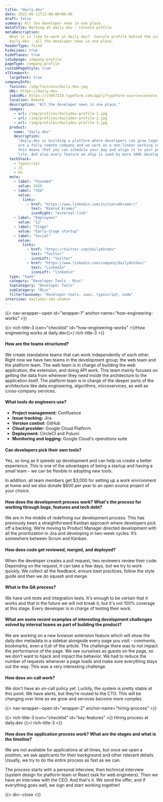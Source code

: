 ```yaml
---
title: "daily.dev"
date: 2022-05-11T12:00:00+00:00
draft: false
summary: All the developer news in one place.
metaTitle: Working at daily.dev - Console profile
metaDescription:
  What is it like to work at daily.dev?  Console profile behind the scenes at
  daily.dev - all the developer news in one place.
headerType: fixed
hideLines: true
hidePlanes: true
isSubpage: company-profile
pageType: company-profile
customPageStyle: true
xlViewport:
  largeText: true
companyInfo:
  favicon: /img/favicons/daily.dev.jpg
  URL: https://daily.dev
  jobsURL: https://it057218.typeform.com/apply?typeform-source=console.dev
  location: Remote
  description: "All the developer news in one place."
  images:
    - url: /img/profiles/dailydev-profile-1.jpg
    - url: /img/profiles/dailydev-profile-2.jpg
    - url: /img/profiles/dailydev-profile-3.jpg
  product:
    name: "daily.dev"
    description:
      "daily.dev is building a platform where developers can grow together. We 
      are a fully remote company and we work on a non-linear working schedule; 
      this means that you can schedule your day and align it to your personal 
      life. And also every feature we ship is used by more 100k developers."
  techStack:
    - Typescript
    - JS
    - Go
  meta:
    - label: "Founded"
      value: 2020
    - label: "CEO"
      value:
        links:
          - href: "https://www.linkedin.com/in/nimrodkramer/"
            text: "Nimrod Kramer"
            iconRight: "external-link"
    - label: "Employees"
      value: "12"
    - label: "Stage"
      value: "Early-stage startup"
    - label: "Social"
      value:
        links:
          - href: "https://twitter.com/dailydotdev"
            text: "Twitter"
            iconLeft: "twitter"
          - href: "https://www.linkedin.com/company/dailydotdev/"
            text: "LinkedIn"
            iconLeft: "linkedin"
  type: "SaaS"
  category: "Developer Tools - Misc"
  topCategory: "Developer Tools"
  subCategory: "Misc"
  filterTaxonomy: "developer-tools, saas, typescript, node"
interview: dailydev-ido-shamun
---
```


{{< nav-wrapper--open id="wrapper-1" anchor-name="how-engineering-works" >}}

{{< rich-title-3 icon="checklist" id="how-engineering-works" >}}How engineering
works at daily.dev{{</ rich-title-3 >}}

#### How are the teams structured?

We create standalone teams that can work independently of each other. Right now
we have two teams in the development group; the web team and the platform team.
The web team is in charge of building the web application, the extension, and
doing API work. This team mainly focuses on getting the data from wherever they
need inside the architecture to the application itself. The platform team is in
charge of the deeper parts of the architecture like data engineering,
algorithms, microservices, as well as cross-company services.

#### What tools do engineers use?

* **Project management:** Confluence
* **Issue tracking:** Jira
* **Version control:** GitHub
* **Cloud provider:** Google Cloud Platform
* **Deployment:** CircleCI and Pulumi
* **Monitoring and logging:** Google Cloud's operations suite

#### Can developers pick their own tools?

Yes, so long as it speeds up development and can help us create a better
experience. This is one of the advantages of being a startup and having a small
team - we can be flexible in adopting new tools.

In addition, all team members get $3,000 for setting up a work environment at
home and we also donate $600 per year to an open source project of your choice.

#### How does the development process work? What's the process for working through bugs, features and tech debt?

We are in the middle of redefining our development process. This has previously
been a straightforward Kanban approach where developers pick off a backlog.
We’re moving to Product Manager directed development with all the prioritization
in Jira and developing in two-week cycles. It’s somewhere between Scrum and
Kanban.

#### How does code get reviewed, merged, and deployed?

When the developer creates a pull request, two reviewers review their code.
Depending on the request, it can take a few days, but we try to work quickly. We
collect all the feedback, ensure best practices, follow the style guide and then
we do squash and merge.

#### What is the QA process?

We have unit tests and integration tests. It's enough to be certain that it
works and that in the future we will not break it, but it's not 100% coverage at
this stage. Every developer is in charge of testing their work.

#### What are some recent examples of interesting development challenges solved by internal teams as part of building the product?

We are working on a new browser extension feature which will show the daily.dev
metadata in a sidebar alongside every page you visit - comments, bookmarks, even
a tl;dr of the article. The challenge there was to not impact the performance of
the page. We see ourselves as guests on the page, so we don't want to hijack and
impact the behavior. We had to reduce the number of requests whenever a page
loads and make sure everything stays out the way. This was a very interesting
challenge.

#### How does on-call work?

We don't have an on-call policy yet. Luckily, the system is pretty stable at
this point. We have alerts, but they’re routed to the CTO. This will be changing
over time as we grow and services become more complex.

{{< nav-wrapper--open id="wrapper-2" anchor-name="hiring-process" >}}

{{< rich-title-3 icon="checklist" id="key-features" >}} Hiring process at daily.dev
{{</ rich-title-3 >}}

#### How does the application process work? What are the stages and what is the timeline?

We are not available for applications at all times, but once we open a position,
we ask applicants for their background and other relevant details. Usually, we
try to do the entire process as fast as we can. 

The process starts with a personal interview, then technical interview (system
design for platform team or React task for web engineers). Then we have an
interview with the CEO. And that's it. We send the offer, and if everything goes
well, we sign and start working together!

{{< div--close >}}
